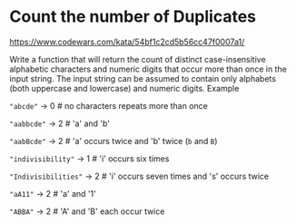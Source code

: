 # Count the number of Duplicates
https://www.codewars.com/kata/54bf1c2cd5b56cc47f0007a1/

Write a function that will return the count of distinct case-insensitive alphabetic characters and numeric digits that occur more than once in the input string. The input string can be assumed to contain only alphabets (both uppercase and lowercase) and numeric digits.
Example

`"abcde"` -> 0 # no characters repeats more than once

`"aabbcde"` -> 2 # 'a' and 'b'

`"aabBcde"` -> 2 # 'a' occurs twice and 'b' twice (`b` and `B`)

`"indivisibility"` -> 1 # 'i' occurs six times

`"Indivisibilities"` -> 2 # 'i' occurs seven times and 's' occurs twice

`"aA11"` -> 2 # 'a' and '1'

`"ABBA"` -> 2 # 'A' and 'B' each occur twice
